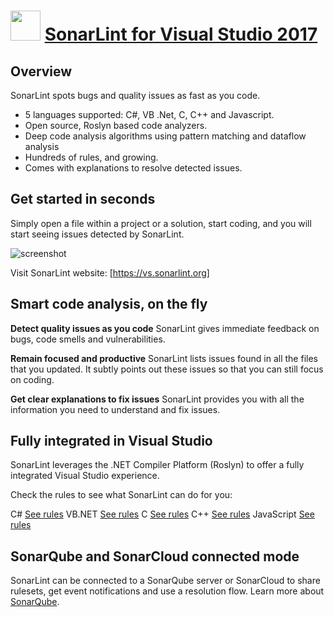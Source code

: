 ﻿# <img src="https://cdn.jsdelivr.net/gh/chtof/chocolatey-packages/automatic/sonarlint-vs2017/sonarlint-vs2017.png" width="48" height="48"/> [SonarLint for Visual Studio 2017](https://chocolatey.org/packages/sonarlint-vs2017)

## Overview
SonarLint spots bugs and quality issues as fast as you code.

- 5 languages supported: C#, VB .Net, C, C++ and Javascript.
- Open source, Roslyn based code analyzers.
- Deep code analysis algorithms using pattern matching and dataflow analysis
- Hundreds of rules, and growing.
- Comes with explanations to resolve detected issues.

## Get started in seconds
Simply open a file within a project or a solution, start coding, and you will start seeing issues detected by SonarLint.

![screenshot](https://cdn.jsdelivr.net/gh/chtof/chocolatey-packages/automatic/sonarlint-vs2017/screenshot.png)

Visit SonarLint website: [https://vs.sonarlint.org]

## Smart code analysis, on the fly
**Detect quality issues as you code**
SonarLint gives immediate feedback on bugs, code smells and vulnerabilities.

**Remain focused and productive**
SonarLint lists issues found in all the files that you updated. It subtly points out these issues so that you can still focus on coding.

**Get clear explanations to fix issues**
SonarLint provides you with all the information you need to understand and fix issues.

## Fully integrated in Visual Studio
SonarLint leverages the .NET Compiler Platform (Roslyn) to offer a fully integrated Visual Studio experience.

Check the rules to see what SonarLint can do for you:

C#          [See rules](https://rules.sonarsource.com/csharp)
VB.NET      [See rules](https://rules.sonarsource.com/vbnet)
C           [See rules](https://rules.sonarsource.com/c)
C++         [See rules](https://rules.sonarsource.com/cpp)
JavaScript  [See rules](https://rules.sonarsource.com/javascript)

## SonarQube and SonarCloud connected mode
SonarLint can be connected to a SonarQube server or SonarCloud to share rulesets, get event notifications and use a resolution flow.
Learn more about [SonarQube](https://www.sonarqube.org).